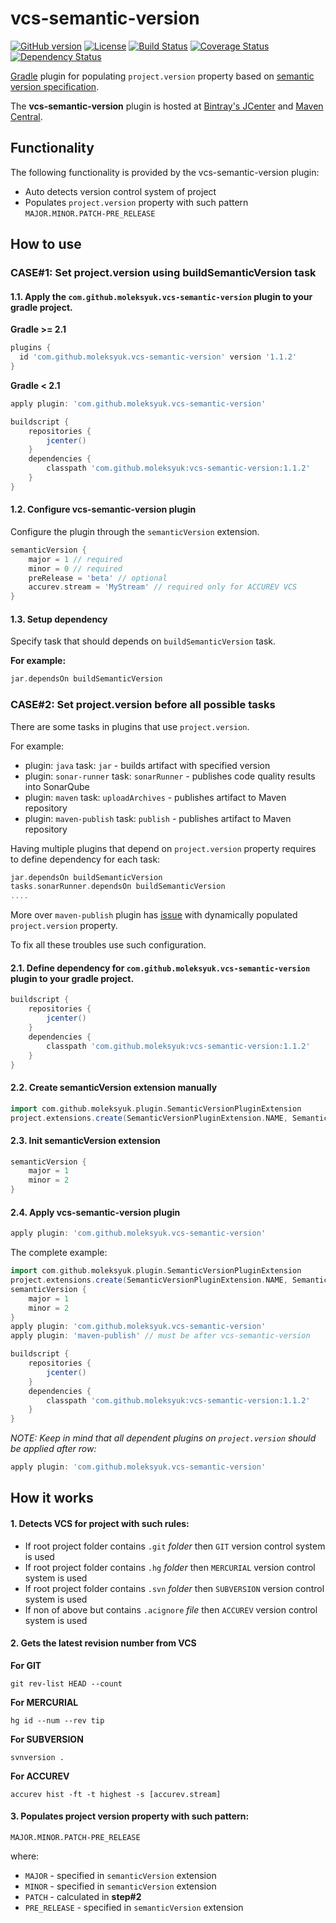 vcs-semantic-version
===================

[![GitHub version](https://badge.fury.io/gh/moleksyuk%2Fvcs-semantic-version.svg)](http://badge.fury.io/gh/moleksyuk%2Fvcs-semantic-version)
[![License](http://img.shields.io/:license-mit-blue.svg)](http://doge.mit-license.org)
[![Build Status](https://travis-ci.org/moleksyuk/vcs-semantic-version.svg?branch=master)](https://travis-ci.org/moleksyuk/vcs-semantic-version)
[![Coverage Status](https://img.shields.io/coveralls/moleksyuk/vcs-semantic-version.svg)](https://coveralls.io/r/moleksyuk/vcs-semantic-version)
[![Dependency Status](https://www.versioneye.com/user/projects/54ad0e61b6c7ffd180000150/badge.svg?style=flat)](https://www.versioneye.com/user/projects/54ad0e61b6c7ffd180000150)

[Gradle](http://www.gradle.org) plugin for populating `project.version` property based on [semantic version specification](http://semver.org/).

The **vcs-semantic-version** plugin is hosted at [Bintray's JCenter](https://bintray.com/moleksyuk/gradle-plugins/vcs-semantic-version) and [Maven Central](http://search.maven.org/#search%7Cga%7C1%7Ca%3A%22vcs-semantic-version%22).

## Functionality
The following functionality is provided by the vcs-semantic-version plugin:

 * Auto detects version control system of project
 * Populates `project.version` property with such pattern `MAJOR.MINOR.PATCH-PRE_RELEASE`

## How to use
### CASE#1: Set project.version using buildSemanticVersion task

#### 1.1. Apply the `com.github.moleksyuk.vcs-semantic-version` plugin to your gradle project.

**Gradle >= 2.1**

```groovy
plugins {
  id 'com.github.moleksyuk.vcs-semantic-version' version '1.1.2'
}
```

**Gradle < 2.1**
```groovy
apply plugin: 'com.github.moleksyuk.vcs-semantic-version'

buildscript {
    repositories {
        jcenter()
    }
    dependencies {
        classpath 'com.github.moleksyuk:vcs-semantic-version:1.1.2'
    }
}
```

#### 1.2. Configure vcs-semantic-version plugin
Configure the plugin through the `semanticVersion` extension.

```groovy
semanticVersion {
    major = 1 // required
    minor = 0 // required
    preRelease = 'beta' // optional
    accurev.stream = 'MyStream' // required only for ACCUREV VCS
}
```

#### 1.3. Setup dependency
Specify task that should depends on `buildSemanticVersion` task.

**For example:**
```groovy
jar.dependsOn buildSemanticVersion
```

### CASE#2: Set project.version before all possible tasks
There are some tasks in plugins that use `project.version`.

For example: 
* plugin: `java` task: `jar` - builds artifact with specified version
* plugin: `sonar-runner` task: `sonarRunner` - publishes code quality results into SonarQube
* plugin: `maven` task: `uploadArchives` - publishes artifact to Maven repository
* plugin: `maven-publish` task: `publish` - publishes artifact to Maven repository

Having multiple plugins that depend on `project.version` property requires to define dependency for each task:

```groovy
jar.dependsOn buildSemanticVersion
tasks.sonarRunner.dependsOn buildSemanticVersion
....
```

More over `maven-publish` plugin has [issue](http://forums.gradle.org/gradle/topics/maven_publish_and_dynamically_setting_the_version_results_in_build_failure) with dynamically populated `project.version` property.

To fix all these troubles use such configuration.

#### 2.1. Define dependency for `com.github.moleksyuk.vcs-semantic-version` plugin to your gradle project.

```groovy
buildscript {
    repositories {
        jcenter()
    }
    dependencies {
        classpath 'com.github.moleksyuk:vcs-semantic-version:1.1.2'
    }
}
```

#### 2.2. Create semanticVersion extension manually
```groovy
import com.github.moleksyuk.plugin.SemanticVersionPluginExtension
project.extensions.create(SemanticVersionPluginExtension.NAME, SemanticVersionPluginExtension)
```

#### 2.3. Init semanticVersion extension
```groovy
semanticVersion {
    major = 1
    minor = 2
}
```

#### 2.4. Apply vcs-semantic-version plugin
```groovy
apply plugin: 'com.github.moleksyuk.vcs-semantic-version'
```

The complete example:

```groovy
import com.github.moleksyuk.plugin.SemanticVersionPluginExtension
project.extensions.create(SemanticVersionPluginExtension.NAME, SemanticVersionPluginExtension)
semanticVersion {
    major = 1
    minor = 2
}
apply plugin: 'com.github.moleksyuk.vcs-semantic-version'
apply plugin: 'maven-publish' // must be after vcs-semantic-version

buildscript {
    repositories {
        jcenter()
    }
    dependencies {
        classpath 'com.github.moleksyuk:vcs-semantic-version:1.1.2'
    }
}
```

*NOTE: Keep in mind that all dependent plugins on `project.version` should be applied after row:*

```groovy
apply plugin: 'com.github.moleksyuk.vcs-semantic-version'
```



## How it works
#### 1. Detects VCS for project with such rules:

 * If root project folder contains `.git` *folder* then `GIT` version control system is used
 * If root project folder contains `.hg` *folder* then `MERCURIAL` version control system is used
 * If root project folder contains `.svn` *folder* then `SUBVERSION` version control system is used
 * If non of above but contains `.acignore` *file* then `ACCUREV` version control system is used

#### 2. Gets the latest revision number from VCS

**For GIT**
```
git rev-list HEAD --count
```

**For MERCURIAL**
```
hg id --num --rev tip
```

**For SUBVERSION**
```
svnversion .
```

**For ACCUREV**
```
accurev hist -ft -t highest -s [accurev.stream]
```

#### 3. Populates project version property with such pattern:

`MAJOR.MINOR.PATCH-PRE_RELEASE` 

where:
 * `MAJOR` - specified in `semanticVersion` extension
 * `MINOR` - specified in `semanticVersion` extension
 * `PATCH` - calculated in **step#2**
 * `PRE_RELEASE` - specified in `semanticVersion` extension
